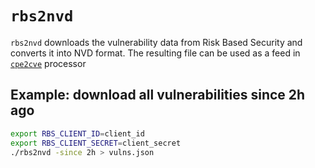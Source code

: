 # `rbs2nvd`

`rbs2nvd` downloads the vulnerability data from Risk Based Security and converts it into NVD format. The resulting file can be used as a feed in [`cpe2cve`](https://github.com/ad8-adriant/nvdtools/tree/master/cmd/cpe2cve) processor

## Example: download all vulnerabilities since 2h ago

```bash
export RBS_CLIENT_ID=client_id
export RBS_CLIENT_SECRET=client_secret
./rbs2nvd -since 2h > vulns.json
```

